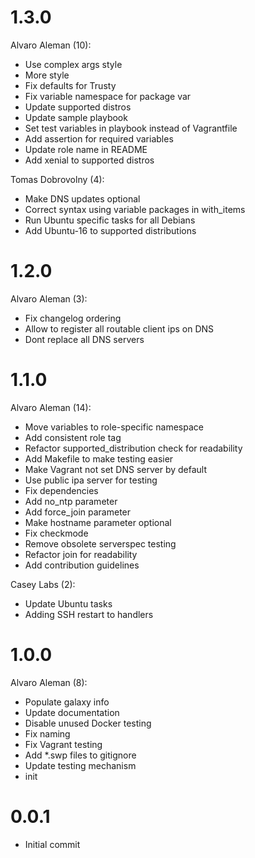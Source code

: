 # 1.3.0

Alvaro Aleman (10):

* Use complex args style
* More style
* Fix defaults for Trusty
* Fix variable namespace for package var
* Update supported distros
* Update sample playbook
* Set test variables in playbook instead of Vagrantfile
* Add assertion for required variables
* Update role name in README
* Add xenial to supported distros

Tomas Dobrovolny (4):

* Make DNS updates optional
* Correct syntax using variable packages in with_items
* Run Ubuntu specific tasks for all Debians
* Add Ubuntu-16 to supported distributions

# 1.2.0

Alvaro Aleman (3):

* Fix changelog ordering
* Allow to register all routable client ips on DNS
* Dont replace all DNS servers

# 1.1.0

Alvaro Aleman (14):

* Move variables to role-specific namespace
* Add consistent role tag
* Refactor supported_distribution check for readability
* Add Makefile to make testing easier
* Make Vagrant not set DNS server by default
* Use public ipa server for testing
* Fix dependencies
* Add no_ntp parameter
* Add force_join parameter
* Make hostname parameter optional
* Fix checkmode
* Remove obsolete serverspec testing
* Refactor join for readability
* Add contribution guidelines

Casey Labs (2):

* Update Ubuntu tasks
* Adding SSH restart to handlers

# 1.0.0

Alvaro Aleman (8):

* Populate galaxy info
* Update documentation
* Disable unused Docker testing
* Fix naming
* Fix Vagrant testing
* Add *.swp files to gitignore
* Update testing mechanism
* init

# 0.0.1

* Initial commit


<!-- vim: set nofen ts=4 sw=4 et: -->
